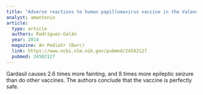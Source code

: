 ```yaml
---
title: "Adverse reactions to human papillomavirus vaccine in the Valencian Community (2007-2011)"
analyst: amantonio
article:
  type: article
  authors: Rodríguez-Galán
  year: 2014
  magazine: An Pediatr (Barc)
  link: https://www.ncbi.nlm.nih.gov/pubmed/24582127
  pubmed: 24582127
---
```


Gardasil causes 2.6 times more fainting, and 8 times more epileptic seizure than do other vaccines. The authors conclude that the vaccine is perfectly safe.

